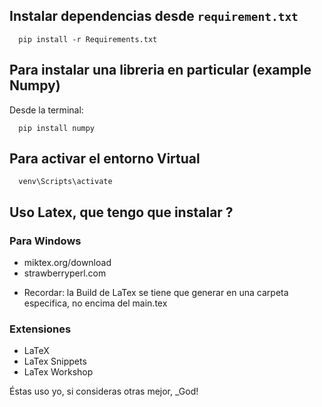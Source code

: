 ## Instalar dependencias desde `requirement.txt`

```
  pip install -r Requirements.txt
```
## Para instalar una libreria en particular (example Numpy)
Desde la terminal:
```
  pip install numpy
```

## Para activar el entorno Virtual
```
  venv\Scripts\activate
```
## Uso Latex, que tengo que instalar ?
### Para Windows
- miktex.org/download
- strawberryperl.com

* Recordar: la Build de LaTex se tiene que generar en una carpeta especifica, no encima del main.tex

### Extensiones
- LaTeX
- LaTex Snippets
- LaTex Workshop

Éstas uso yo, si consideras otras mejor, _God! 
